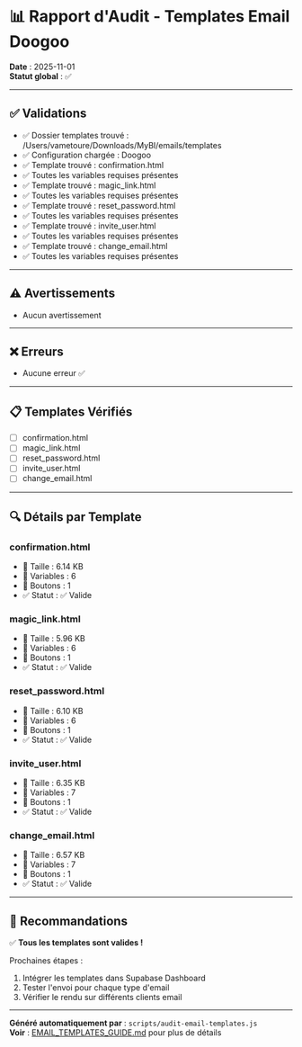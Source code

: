 # 📊 Rapport d'Audit - Templates Email Doogoo

**Date** : 2025-11-01  
**Statut global** : ✅

---

## ✅ Validations

- ✅ Dossier templates trouvé : /Users/vametoure/Downloads/MyBI/emails/templates
- ✅ Configuration chargée : Doogoo
- ✅ Template trouvé : confirmation.html
-    ✅ Toutes les variables requises présentes
- ✅ Template trouvé : magic_link.html
-    ✅ Toutes les variables requises présentes
- ✅ Template trouvé : reset_password.html
-    ✅ Toutes les variables requises présentes
- ✅ Template trouvé : invite_user.html
-    ✅ Toutes les variables requises présentes
- ✅ Template trouvé : change_email.html
-    ✅ Toutes les variables requises présentes

---

## ⚠️  Avertissements

- Aucun avertissement

---

## ❌ Erreurs

- Aucune erreur ✅

---

## 📋 Templates Vérifiés

- [ ] confirmation.html
- [ ] magic_link.html
- [ ] reset_password.html
- [ ] invite_user.html
- [ ] change_email.html

---

## 🔍 Détails par Template

### confirmation.html
- 📏 Taille : 6.14 KB
- 🔗 Variables : 6
- 🔘 Boutons : 1
- ✅ Statut : ✅ Valide

### magic_link.html
- 📏 Taille : 5.96 KB
- 🔗 Variables : 6
- 🔘 Boutons : 1
- ✅ Statut : ✅ Valide

### reset_password.html
- 📏 Taille : 6.10 KB
- 🔗 Variables : 6
- 🔘 Boutons : 1
- ✅ Statut : ✅ Valide

### invite_user.html
- 📏 Taille : 6.35 KB
- 🔗 Variables : 7
- 🔘 Boutons : 1
- ✅ Statut : ✅ Valide

### change_email.html
- 📏 Taille : 6.57 KB
- 🔗 Variables : 7
- 🔘 Boutons : 1
- ✅ Statut : ✅ Valide


---

## 📝 Recommandations


✅ **Tous les templates sont valides !**

Prochaines étapes :
1. Intégrer les templates dans Supabase Dashboard
2. Tester l'envoi pour chaque type d'email
3. Vérifier le rendu sur différents clients email


---

**Généré automatiquement par** : `scripts/audit-email-templates.js`  
**Voir** : [EMAIL_TEMPLATES_GUIDE.md](./docs/EMAIL_TEMPLATES_GUIDE.md) pour plus de détails
